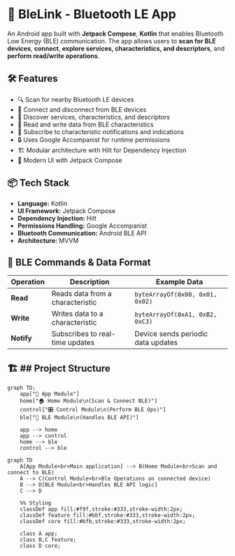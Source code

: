 # 🚀 BleLink - Bluetooth LE App

An Android app built with **Jetpack Compose**, **Kotlin** that enables Bluetooth Low Energy (BLE) communication.
The app allows users to **scan for BLE devices**, **connect**, **explore services, characteristics, and descriptors**, and **perform read/write operations**.

## 🛠 Features

- 🔍 Scan for nearby Bluetooth LE devices
- 🔗 Connect and disconnect from BLE devices
- 📜 Discover services, characteristics, and descriptors
- 📡 Read and write data from BLE characteristics
- 🔄 Subscribe to characteristic notifications and indications
- 🔒 Uses Google Accompanist for runtime permissions
- 🏗 Modular architecture with Hilt for Dependency Injection
- 📱 Modern UI with Jetpack Compose


## 📦 Tech Stack

- **Language:** Kotlin
- **UI Framework:** Jetpack Compose
- **Dependency Injection:** Hilt
- **Permissions Handling:** Google Accompanist
- **Bluetooth Communication:** Android BLE API
- **Architecture:** MVVM


## 🔌 BLE Commands & Data Format

| **Operation** | **Description** | **Example Data** |
|--------------|---------------|------------------|
| **Read** | Reads data from a characteristic | `byteArrayOf(0x00, 0x01, 0x02)` |
| **Write** | Writes data to a characteristic | `byteArrayOf(0xA1, 0xB2, 0xC3)` |
| **Notify** | Subscribes to real-time updates | Device sends periodic data updates |

## 🏗 ## Project Structure
```mermaid
graph TD;
    app["📱 App Module"]
    home["🏠 Home Module\n(Scan & Connect BLE)"]
    control["🎛️ Control Module\n(Perform BLE Ops)"]
    ble["📡 BLE Module\n(Handles BLE API)"]

    app --> home
    app --> control
    home --> ble
    control --> ble
```




```mermaid
graph TD
    A[App Module<br>Main application] --> B(Home Module<br>Scan and connect to BLE)
    A --> C(Control Module<br>Ble Operations on connected device)
    B --> D[BLE Module<br>Handles BLE API logic]
    C --> D

    %% Styling
    classDef app fill:#f9f,stroke:#333,stroke-width:2px;
    classDef feature fill:#bbf,stroke:#333,stroke-width:2px;
    classDef core fill:#bfb,stroke:#333,stroke-width:2px;

    class A app;
    class B,C feature;
    class D core;